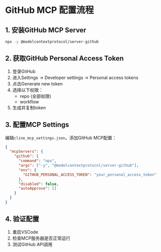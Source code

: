 # GitHub MCP 配置流程

## 1. 安装GitHub MCP Server
```bash
npx -y @modelcontextprotocol/server-github
```

## 2. 获取GitHub Personal Access Token
1. 登录GitHub
2. 进入Settings -> Developer settings -> Personal access tokens
3. 点击Generate new token
4. 选择以下权限：
   - repo (全部权限)
   - workflow
5. 生成并复制token

## 3. 配置MCP Settings
编辑`cline_mcp_settings.json`，添加GitHub MCP配置：
```json
{
  "mcpServers": {
    "github": {
      "command": "npx",
      "args": ["-y", "@modelcontextprotocol/server-github"],
      "env": {
        "GITHUB_PERSONAL_ACCESS_TOKEN": "your_personal_access_token"
      },
      "disabled": false,
      "autoApprove": []
    }
  }
}
```

## 4. 验证配置
1. 重启VSCode
2. 检查MCP服务器是否正常运行
3. 测试GitHub API调用

